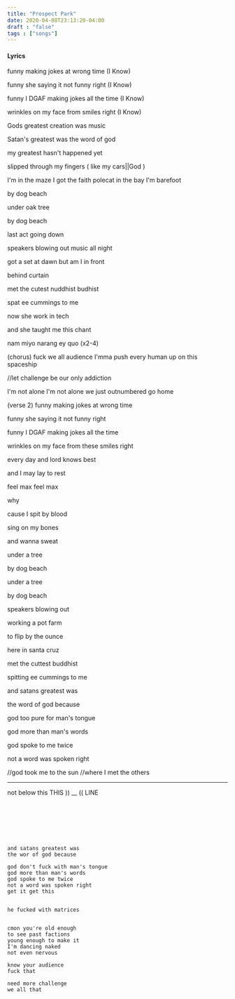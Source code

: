 ```yaml
---
title: "Prospect Park"
date: 2020-04-08T23:13:20-04:00
draft : "false"
tags : ["songs"]
---
```


<!--more-->

#### Lyrics

funny making jokes at wrong time  (I Know)

funny she saying it not funny right (I Know)

funny I DGAF making jokes all the time (I Know)

wrinkles on my face from smiles right (I Know)

Gods greatest creation was music

Satan's greatest was the word of god

my greatest hasn't happened yet

slipped through my fingers ( like my cars||God )

I'm in the maze
I got the faith
polecat in the bay
I'm barefoot

by dog beach

under oak tree

by dog beach

last act going down

speakers blowing out
music all night

got a set at dawn
but am I in front

behind curtain

met the cutest nuddhist budhist

spat ee cummings to me

now she work in tech

and she taught me this chant

nam miyo narang ey quo  (x2-4)

(chorus)
fuck we all audience
I'mma push every human up on this spaceship

//let challenge be our only addiction

I'm not alone I'm not alone
we just outnumbered go home

(verse 2)
funny making jokes at wrong time

funny she saying it not funny right

funny I DGAF making jokes all the time

wrinkles on my face from these smiles right

every day and lord knows best

and I may lay to rest

feel max feel max

why

cause I spit by blood

sing on my bones

and wanna sweat

under a tree

by dog beach

under a tree

by dog beach

speakers blowing out

working a pot farm

to flip by the ounce

here in santa cruz

met the cuttest buddhist

spitting ee cummings to me

and satans greatest was

the word of god because

god too pure for man's tongue

god more than man's words

god spoke to me twice

not a word was spoken right

//god took me to the sun
//where I met the others

___

not below this THIS )) __ (( LINE


```







and satans greatest was
the wor of god because

god don't fuck with man's tongue
god more than man's words
god spoke to me twice
not a word was spoken right
get it get this


he fucked with matrices


cmon you're old enough
to see past factions
young enough to make it
I'm dancing naked
not even nervous

know your audience
fuck that

need more challenge
we all that

```

<!--
♩     Musical quarter note     &#9833;
♪     Musical eighth note      &#9834;
♫     Musical single bar note  &#9835;
♬     Musical double bar note  &#9836;
𝄪     Double sharp note                  &#119082;
𝄆     Musical Symbol Left Repeat Sign    &#x1D106;
𝄇     Musical Symbol Right Repeat Sign   &#x1D107;
𝄈     Musical Symbol Repeat Dots         &#x1D108;
𝄐     Musical Symbol Fermata             &#x1D110;
𝄑     Musical Symbol Fermata Below       &#x1D111;
𝄒     Musical Symbol Breath Mark         &#x1D112;
𝆒     Musical Symbol Crescendo           &#x1D192;
𝆓     Musical Symbol Decrescendo         &#x1D193;
𝄫     Double flat note                   &#119083;
𝄞     G clef     &#119070;
𝄢     F clef     &#119074;
𝄡     C clef     &#119073; -->
